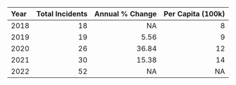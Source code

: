 |Year | Total Incidents| Annual % Change| Per Capita (100k)|
|:----|---------------:|---------------:|-----------------:|
|2018 |              18|              NA|                 8|
|2019 |              19|            5.56|                 9|
|2020 |              26|           36.84|                12|
|2021 |              30|           15.38|                14|
|2022 |              52|              NA|                NA|
